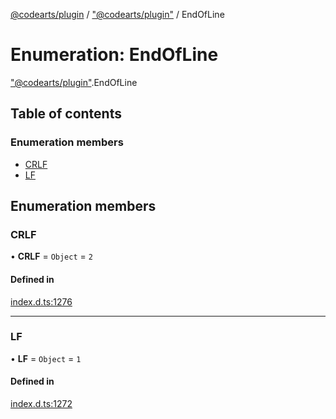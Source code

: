[@codearts/plugin](../README.md) / ["@codearts/plugin"](../modules/_codearts_plugin_.md) / EndOfLine

# Enumeration: EndOfLine

["@codearts/plugin"](../modules/_codearts_plugin_.md).EndOfLine

## Table of contents

### Enumeration members

- [CRLF](codearts_plugin_.EndOfLine.md#crlf)
- [LF](codearts_plugin_.EndOfLine.md#lf)

## Enumeration members

### CRLF

• **CRLF** = `Object` = `2`

#### Defined in

[index.d.ts:1276](https://github.com/huaweicloud/cloudide-plugin-api/blob/03c74e5/index.d.ts#L1276)

___

### LF

• **LF** = `Object` = `1`

#### Defined in

[index.d.ts:1272](https://github.com/huaweicloud/cloudide-plugin-api/blob/03c74e5/index.d.ts#L1272)
